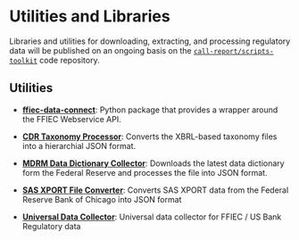 # Utilities and Libraries

Libraries and utilities for downloading, extracting, and processing regulatory data will be published on an ongoing basis on the [`call-report/scripts-toolkit`](https://github.com/call-report/scripts-toolkit) code repository.

## Utilities

- [__ffiec-data-connect__](https://github.com/call-report/ffiec-data-connect): Python package that provides a wrapper around the FFIEC Webservice API.

- [__CDR Taxonomy Processor__](https://github.com/call-report/scripts-toolkit/tree/main/python/cdr_taxonomy_xbrl_to_json): Converts the XBRL-based taxonomy files into a hierarchial JSON format.

- [__MDRM Data Dictionary Collector__](https://github.com/call-report/scripts-toolkit/tree/main/python/mdrm_data_dictionary_collect_process): Downloads the latest data dictionary form the Federal Reserve and processes the file into JSON format.

- [__SAS XPORT File Converter__]("https://github.com/call-report/scripts-toolkit): Converts SAS XPORT data from the Federal Reserve Bank of Chicago into JSON format

- [__Universal Data Collector__](https://github.com/call-report/data-collector): Universal data collector for FFIEC / US Bank Regulatory data
